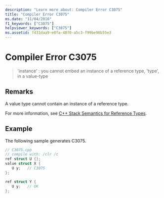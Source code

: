 ```yaml
---
description: "Learn more about: Compiler Error C3075"
title: "Compiler Error C3075"
ms.date: "11/04/2016"
f1_keywords: ["C3075"]
helpviewer_keywords: ["C3075"]
ms.assetid: f431daa9-e0fa-48f0-a5c3-f99be96b55e3
---
```

# Compiler Error C3075

> 'instance' : you cannot embed an instance of a reference type, 'type', in a value-type

## Remarks

A value type cannot contain an instance of a reference type.

For more information, see [C++ Stack Semantics for Reference Types](../../dotnet/cpp-stack-semantics-for-reference-types.md).

## Example

The following sample generates C3075.

```cpp
// C3075.cpp
// compile with: /clr /c
ref struct U {};
value struct X {
   U y;   // C3075
};

ref struct Y {
   U y;   // OK
};
```
